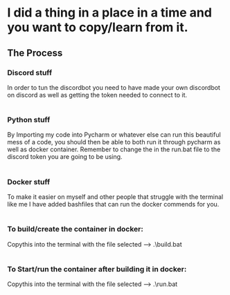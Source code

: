 # I did a thing in a place in a time and you want to copy/learn from it.


## The Process


### Discord stuff
In order to tun the discordbot you need to have made your own discordbot on discord as well as getting the token needed to connect to it.

#

### Python stuff

By Importing my code into Pycharm or whatever else can run this beautiful mess of a code, you should then be able to both run it through pycharm as well as docker container.
Remember to change the <TOKEN> in the run.bat file to the discord token you are going to be using.

#

### Docker stuff

To make it easier on myself and other people that struggle with the terminal like me I have added bashfiles that can run the docker commends for you.

#

### To build/create the container in docker:
Copythis into the terminal with the file selected -->  .\build.bat

#

### To Start/run the container after building it in docker:

Copythis into the terminal with the file selected -->  .\run.bat
